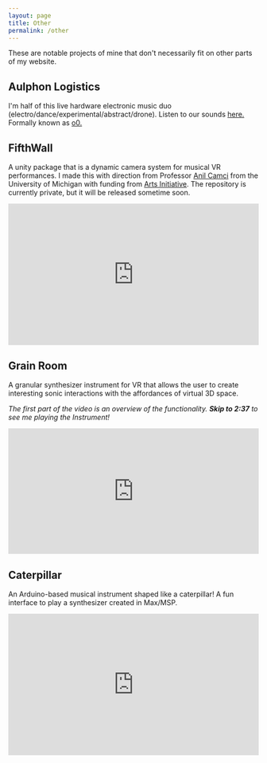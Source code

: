 ```yaml
---
layout: page
title: Other
permalink: /other
---
```


These are notable projects of mine that don't necessarily fit on other parts of my website.
## Aulphon Logistics

I'm half of this live hardware electronic music duo (electro/dance/experimental/abstract/drone). Listen to our sounds [here.](aulphonlogistics.net) Formally known as [o0.](o0music.bandcamp.com)

## FifthWall

A unity package that is a dynamic camera system for musical VR performances. I made this with direction from Professor [Anil Camci](https://anilcamci.github.io/fifthwall/) from the University of Michigan with funding from [Arts Initiative](https://arts.umich.edu/arts-initiative/research/pilot-projects/bringing-down-the-fifth-wall-a-system-for-delivering-vr-performances-to-large-audiences/). The repository is currently private, but it will be released sometime soon.

<div style="padding:56.25% 0 0 0;position:relative;"><iframe src="https://player.vimeo.com/video/876918281?badge=0&amp;autopause=0&amp;quality_selector=1&amp;progress_bar=1&amp;player_id=0&amp;app_id=58479" frameborder="0" allow="autoplay; fullscreen; picture-in-picture" style="position:absolute;top:0;left:0;width:100%;height:100%;" title="FifthWall Showcase"></iframe></div><script src="https://player.vimeo.com/api/player.js"></script>


## Grain Room 

A granular synthesizer instrument for VR that allows the user to create interesting sonic interactions with the affordances of virtual 3D space. 

*The first part of the video is an overview of the functionality. **Skip to 2:37** to see me playing the Instrument!*

<div style="padding:50% 0 0 0;position:relative;"><iframe src="https://player.vimeo.com/video/708006811?h=b7fb5994eb&amp;badge=0&amp;autopause=0&amp;player_id=0&amp;app_id=58479" frameborder="0" allow="autoplay; fullscreen; picture-in-picture" allowfullscreen style="position:absolute;top:0;left:0;width:100%;height:100%;" title="Grain Room"></iframe></div><script src="https://player.vimeo.com/api/player.js"></script>

## Caterpillar

An Arduino-based musical instrument shaped like a caterpillar! A fun interface to play a synthesizer created in Max/MSP.

<div style="padding:56.25% 0 0 0;position:relative;"><iframe src="https://player.vimeo.com/video/710463522?h=81487e162b&amp;badge=0&amp;autopause=0&amp;player_id=0&amp;app_id=58479" frameborder="0" allow="autoplay; fullscreen; picture-in-picture" allowfullscreen style="position:absolute;top:0;left:0;width:100%;height:100%;" title="Caterpillar doc"></iframe></div><script src="https://player.vimeo.com/api/player.js"></script>

